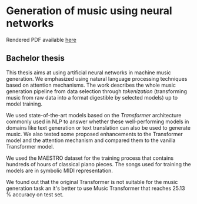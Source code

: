 # Generation of music using neural networks

Rendered PDF available [here](https://drive.google.com/file/d/1eYsf2tHraBW9Y1dljkjeTq6G2nxbG17X/view?usp=sharing)

## Bachelor thesis

This thesis aims at using artificial neural networks in machine music generation.
We emphasized using natural language processing techniques based on attention mechanisms.
The work describes the whole music generation pipeline from data selection through *tokenization* (transforming music from raw data into a format digestible by selected models) up to model training.

We used state-of-the-art models based on the *Transformer* architecture commonly used in NLP to answer whether these well-performing models in domains like text generation or text translation can also be used to generate music.
We also tested some proposed enhancements to the Transformer model and the attention mechanism and compared them to the vanilla Transformer model.

We used the MAESTRO dataset for the training process that contains hundreds of hours of classical piano pieces.
The songs used for training the models are in symbolic MIDI representation.

We found out that the original Transformer is not suitable for the music generation task an it's better to use Music Transformer that reaches 25.13 % accuracy on test set.
